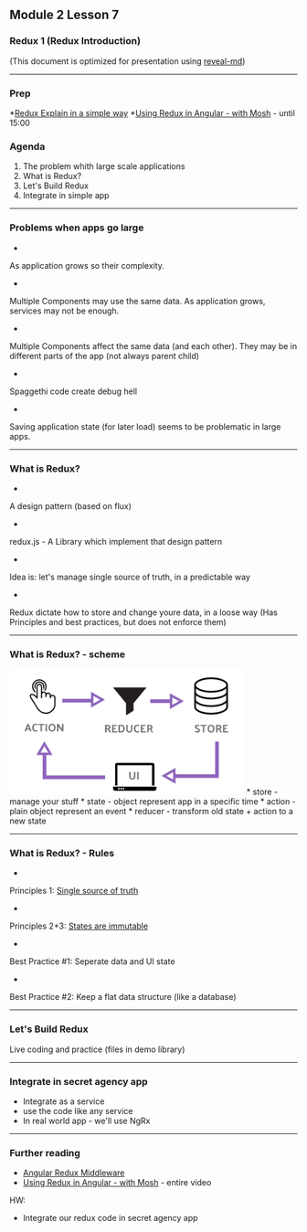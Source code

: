 ## Module 2 Lesson 7
### Redux 1 (Redux Introduction)

(This document is optimized for presentation using [reveal-md](https://github.com/webpro/reveal-md))

---

### Prep
*[Redux Explain in a simple way](https://www.youtube.com/watch?v=nFryvdyMI8s)
*[Using Redux in Angular - with Mosh](https://www.youtube.com/watch?v=UEcdQR-NoNA) - until 15:00

### Agenda
1. The problem whith large scale applications
2. What is Redux?
3. Let's Build Redux
4. Integrate in simple app

---

### Problems when apps go large
* <!-- .element: class="fragment" -->
As application grows so their complexity.

* <!-- .element: class="fragment" -->
Multiple Components may use the same data. As application grows, services may not be enough.

* <!-- .element: class="fragment" -->
Multiple Components affect the same data (and each other).
They may be in different parts of the app (not always parent child)

* <!-- .element: class="fragment" -->
Spaggethi code create debug hell

* <!-- .element: class="fragment" -->
Saving application state (for later load) seems to be problematic in large apps.

---

### What is Redux?

* <!-- .element: class="fragment" -->
A design pattern (based on flux)

* <!-- .element: class="fragment" -->
redux.js - A Library which implement that design pattern

* <!-- .element: class="fragment" -->
Idea is: let's manage single source of truth, in a predictable way

* <!-- .element: class="fragment" -->
Redux dictate how to store and change youre data, in a loose way
(Has Principles and best practices, but does not enforce them)

---

### What is Redux? - scheme

<img src="./assets/redux.png" height="220px">
* store - manage your stuff
* state - object represent app in a specific time
* action - plain object represent an event
* reducer - transform old state + action to a new state

---

### What is Redux? - Rules

* <!-- .element: class="fragment" -->
Principles 1: [Single source of truth](https://redux.js.org/introduction/three-principles#single-source-of-truth)
* <!-- .element: class="fragment" -->
Principles 2+3: [States are immutable](https://redux.js.org/introduction/three-principles#single-source-of-truth)

* <!-- .element: class="fragment" -->
Best Practice #1: Seperate data and UI state
* <!-- .element: class="fragment" -->
Best Practice #2: Keep a flat data structure (like a database)

---

### Let's Build Redux
Live coding and practice
(files in demo library)

---

### Integrate in secret agency app
* Integrate as a service
* use the code like any service
* In real world app - we'll use NgRx

---


### Further reading
* [Angular Redux Middleware](http://webiks.com/angular-redux-middleware/)
* [Using Redux in Angular - with Mosh](https://www.youtube.com/watch?v=UEcdQR-NoNA) - entire video

HW:
* Integrate our redux code in secret agency app
